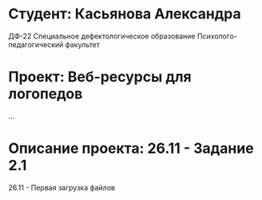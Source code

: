 # Студент: Касьянова Александра
ДФ-22
Специальное дефектологическое образование
Психолого-педагогический факультет
# Проект: Веб-ресурсы для логопедов
...
# Описание проекта: 26.11 - Задание 2.1
26.11 - Первая загрузка файлов